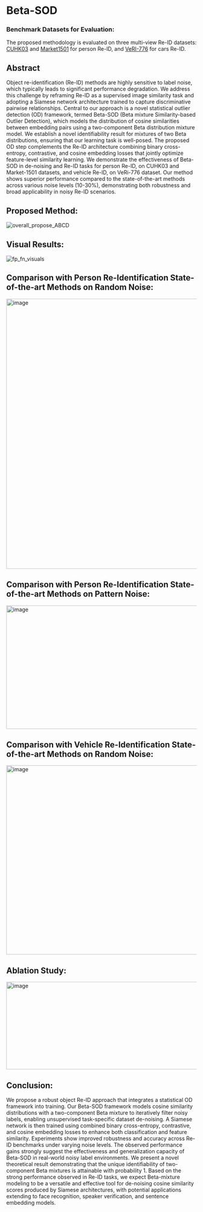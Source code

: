 # Beta-SOD

### Benchmark Datasets for Evaluation:
The proposed methodology is evaluated on three multi-view Re-ID datasets: [CUHK03](https://www.ee.cuhk.edu.hk/~xgwang/CUHK_identification.html)  and [Market1501](https://github.com/niruhan/market1501)  for person Re-ID, and [VeRI-776](https://github.com/JDAI-CV/VeRidataset) for cars Re-ID.

## Abstract
Object re-identification (Re-ID) methods are highly sensitive to label noise, which typically leads to significant performance degradation. We address this challenge by reframing Re-ID as a supervised image similarity task and adopting a Siamese network architecture trained to capture discriminative pairwise relationships. Central to our approach is a novel statistical outlier detection (OD) framework, termed Beta-SOD (Beta mixture Similarity-based Outlier Detection), which models the distribution of cosine similarities between embedding pairs using a two-component Beta distribution mixture model.  We establish a novel identifiability result for mixtures of two Beta distributions, ensuring that our learning task is well-posed. The proposed OD step complements the Re-ID architecture combining binary cross-entropy, contrastive, and cosine embedding losses that jointly optimize feature-level similarity learning. We demonstrate the effectiveness of Beta-SOD in de-noising and Re-ID tasks for person Re-ID, on CUHK03 and Market-1501 datasets, and vehicle Re-ID, on VeRi-776 dataset. Our method shows superior performance compared to the state-of-the-art methods across various noise levels (10-30\%), demonstrating both robustness and broad applicability in noisy Re-ID scenarios.


## Proposed Method:
![overall_propose_ABCD](https://github.com/user-attachments/assets/92d724d5-7451-4a86-94db-f7de9e8d3a86)


## Visual Results:
![fp_fn_visuals](https://github.com/user-attachments/assets/2a7f56da-e63d-4707-996e-0d58bdd79cad)


## Comparison with Person Re-Identification State-of-the-art Methods on Random Noise:
<img width="1257" height="715" alt="image" src="https://github.com/user-attachments/assets/cab54f5a-c2cc-46f0-99bb-ef69eea2ef01" />


## Comparison with Person Re-Identification State-of-the-art Methods on Pattern Noise:
<img width="1228" height="327" alt="image" src="https://github.com/user-attachments/assets/1703f8ac-2319-4d71-80fa-3a7e94fce4cc" />


## Comparison with Vehicle Re-Identification State-of-the-art Methods on Random Noise:
<img width="592" height="501" alt="image" src="https://github.com/user-attachments/assets/b1be4cc2-e43c-4232-8a3f-ae8fe24ab7c9" />


## Ablation Study:
<img width="600" height="232" alt="image" src="https://github.com/user-attachments/assets/2e0948a2-6a96-4d61-be4d-553ab389c064" />



## Conclusion:
We propose a robust object Re-ID approach that integrates a statistical OD framework into training. Our Beta-SOD framework models cosine similarity distributions with a two-component Beta mixture to iteratively filter noisy labels, enabling unsupervised task-specific dataset de-noising. A Siamese network is then trained using combined binary cross-entropy, contrastive, and cosine embedding losses to enhance both classification and feature similarity. Experiments show improved robustness and accuracy across Re-ID benchmarks under varying noise levels. The observed performance gains strongly suggest the effectiveness and generalization capacity of Beta-SOD in real-world noisy label environments.
We present a novel theoretical result demonstrating that the unique identifiability of two-component Beta mixtures is attainable with probability 1. 
Based on the strong performance observed in Re-ID tasks, we expect Beta-mixture modeling to be a versatile and effective tool for de-noising cosine similarity scores produced by Siamese architectures, with potential applications extending to face recognition, speaker verification, and sentence embedding models.
